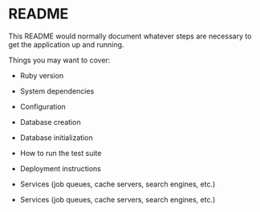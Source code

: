 # README

This README would normally document whatever steps are necessary to get the
application up and running.

Things you may want to cover:

* Ruby version

* System dependencies

* Configuration

* Database creation

* Database initialization

* How to run the test suite


* Deployment instructions

* Services (job queues, cache servers, search engines, etc.)

* Services (job queues, cache servers, search engines, etc.)
